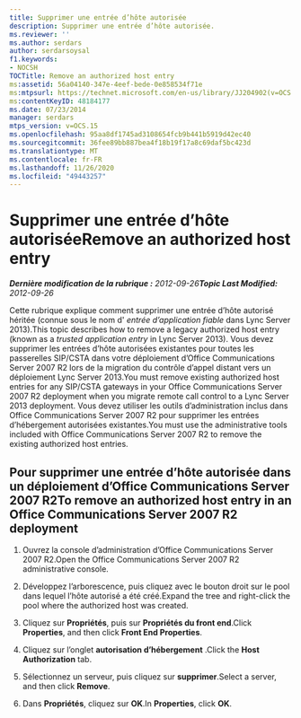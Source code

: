 ```yaml
---
title: Supprimer une entrée d’hôte autorisée
description: Supprimer une entrée d’hôte autorisée.
ms.reviewer: ''
ms.author: serdars
author: serdarsoysal
f1.keywords:
- NOCSH
TOCTitle: Remove an authorized host entry
ms:assetid: 56a04140-347e-4eef-bede-0e858534f71e
ms:mtpsurl: https://technet.microsoft.com/en-us/library/JJ204902(v=OCS.15)
ms:contentKeyID: 48184177
ms.date: 07/23/2014
manager: serdars
mtps_version: v=OCS.15
ms.openlocfilehash: 95aa8df1745ad3108654fcb9b441b5919d42ec40
ms.sourcegitcommit: 36fee89bb887bea4f18b19f17a8c69daf5bc423d
ms.translationtype: MT
ms.contentlocale: fr-FR
ms.lasthandoff: 11/26/2020
ms.locfileid: "49443257"
---
```

# <a name="remove-an-authorized-host-entry"></a><span data-ttu-id="449e5-103">Supprimer une entrée d’hôte autorisée</span><span class="sxs-lookup"><span data-stu-id="449e5-103">Remove an authorized host entry</span></span>

<div data-xmlns="http://www.w3.org/1999/xhtml">

<div class="topic" data-xmlns="http://www.w3.org/1999/xhtml" data-msxsl="urn:schemas-microsoft-com:xslt" data-cs="https://msdn.microsoft.com/">

<div data-asp="https://msdn2.microsoft.com/asp">



</div>

<div id="mainSection">

<div id="mainBody"><span data-ttu-id="449e5-104">

<span> </span></span><span class="sxs-lookup"><span data-stu-id="449e5-104">

<span> </span></span></span>

<span data-ttu-id="449e5-105">_**Dernière modification de la rubrique :** 2012-09-26_</span><span class="sxs-lookup"><span data-stu-id="449e5-105">_**Topic Last Modified:** 2012-09-26_</span></span>

<span data-ttu-id="449e5-106">Cette rubrique explique comment supprimer une entrée d’hôte autorisé héritée (connue sous le nom d' *entrée d’application fiable* dans Lync Server 2013).</span><span class="sxs-lookup"><span data-stu-id="449e5-106">This topic describes how to remove a legacy authorized host entry (known as a *trusted application entry* in Lync Server 2013).</span></span> <span data-ttu-id="449e5-107">Vous devez supprimer les entrées d’hôte autorisées existantes pour toutes les passerelles SIP/CSTA dans votre déploiement d’Office Communications Server 2007 R2 lors de la migration du contrôle d’appel distant vers un déploiement Lync Server 2013.</span><span class="sxs-lookup"><span data-stu-id="449e5-107">You must remove existing authorized host entries for any SIP/CSTA gateways in your Office Communications Server 2007 R2 deployment when you migrate remote call control to a Lync Server 2013 deployment.</span></span> <span data-ttu-id="449e5-108">Vous devez utiliser les outils d’administration inclus dans Office Communications Server 2007 R2 pour supprimer les entrées d’hébergement autorisées existantes.</span><span class="sxs-lookup"><span data-stu-id="449e5-108">You must use the administrative tools included with Office Communications Server 2007 R2 to remove the existing authorized host entries.</span></span>

<div>

## <a name="to-remove-an-authorized-host-entry-in-an-office-communications-server-2007-r2-deployment"></a><span data-ttu-id="449e5-109">Pour supprimer une entrée d’hôte autorisée dans un déploiement d’Office Communications Server 2007 R2</span><span class="sxs-lookup"><span data-stu-id="449e5-109">To remove an authorized host entry in an Office Communications Server 2007 R2 deployment</span></span>

1.  <span data-ttu-id="449e5-110">Ouvrez la console d’administration d’Office Communications Server 2007 R2.</span><span class="sxs-lookup"><span data-stu-id="449e5-110">Open the Office Communications Server 2007 R2 administrative console.</span></span>

2.  <span data-ttu-id="449e5-111">Développez l’arborescence, puis cliquez avec le bouton droit sur le pool dans lequel l’hôte autorisé a été créé.</span><span class="sxs-lookup"><span data-stu-id="449e5-111">Expand the tree and right-click the pool where the authorized host was created.</span></span>

3.  <span data-ttu-id="449e5-112">Cliquez sur **Propriétés**, puis sur **Propriétés du front end**.</span><span class="sxs-lookup"><span data-stu-id="449e5-112">Click **Properties**, and then click **Front End Properties**.</span></span>

4.  <span data-ttu-id="449e5-113">Cliquez sur l’onglet **autorisation d’hébergement** .</span><span class="sxs-lookup"><span data-stu-id="449e5-113">Click the **Host Authorization** tab.</span></span>

5.  <span data-ttu-id="449e5-114">Sélectionnez un serveur, puis cliquez sur **supprimer**.</span><span class="sxs-lookup"><span data-stu-id="449e5-114">Select a server, and then click **Remove**.</span></span>

6.  <span data-ttu-id="449e5-115">Dans **Propriétés**, cliquez sur **OK**.</span><span class="sxs-lookup"><span data-stu-id="449e5-115">In **Properties**, click **OK**.</span></span>

<span data-ttu-id="449e5-116"></div>

</div>

<span> </span>

</div>

</div>

</span><span class="sxs-lookup"><span data-stu-id="449e5-116"></div>

</div>

<span> </span>

</div>

</div>

</span></span></div>

